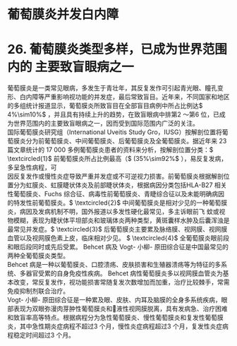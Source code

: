 # 葡萄膜炎并发白内障  
# 26. 葡萄膜炎类型多样，已成为世界范围内的 主要致盲眼病之一  
葡萄膜炎是一类常见眼病，多发生于青壮年，其反复发作可引起青光眼、瞳孔变形、白内障等严重影响视功能的并发症，最后常致盲目。近年来，不同国家和地区的多组统计报道显示，葡萄膜炎所致盲目在全部盲目病例中所占比例达$ 4\%\sim10\%$ ，并且具有持续上升的趋势，在致盲眼病中排第2 ～第6 位，已成为世界范围内的主要致盲眼病之一，因而受到国际范围内广泛的关注。  
国际葡萄膜炎研究组（International Uveitis Study Gro，IUSG）按解剖位置将葡萄膜炎分为前葡萄膜炎、中间葡萄膜炎、后葡萄膜炎及全葡萄膜炎。据近年来 23 篇文章统计的 17 000 多例葡萄膜炎患者的资料来分析，按解剖位置分类：$ \textcircled{1}$    前葡萄膜炎所占比例最高（$ (35\%\sim92\%$ ），易反复发病，多呈急性病程，可  
因反复发作或慢性炎症导致严重并发症或不可逆视力损害。前葡萄膜炎根据解剖位置分为虹膜炎、虹膜睫状体炎及前部睫状体炎，根据病因分类包括HLA-B27 相关性葡萄膜炎、Fuchs 综合征、病毒性前葡萄膜炎、青睫综合征以及未能明确病因的特发性前葡萄膜炎。$ \textcircled{2}$    中间葡萄膜炎是相对少见的一种葡萄膜炎，病因及发病机制不明，国外报道以多发性硬化最常见，多主诉眼前飞 蚊或视物模糊，表现为睫状体平坦部炎和玻璃体炎两种类型，黄斑囊样水肿及后囊浑浊是最常见并发症。$ \textcircled{3}$    后葡萄膜炎主要累及脉络膜、视网膜、视网膜血管以及视网膜色素上皮，临床相对少见。 $ \textcircled{4}$     全葡萄膜炎眼前段和眼后段同时或先后受累。 Behcet  病及 Vogt- 小柳- 原田综合征是中国最常见的两种全葡萄膜炎类型。  
Behcet 病是一种以葡萄膜炎、口腔溃疡、皮肤损害和生殖器溃疡等为特征的多系统、多器官受累的自身免疫性疾病。 Behcet 病性葡萄膜炎多以视网膜血管炎为基本改变，常反复发作，视功能损害常随复发次数增加而加重，治疗比较棘手，常需免疫抑制剂联合治疗。  
Vogt- 小柳- 原田综合征是一种累及眼、皮肤、内耳及脑膜的全身多系统疾病，眼部表现为双眼弥漫肉芽肿性葡萄膜炎和液性视网膜脱离，具有发病急、治疗困难和致盲率高等特点。根据病程分为急性葡萄膜炎、慢性葡萄膜炎和复发性葡萄膜炎，其中急性期炎症病程不超过3 个月，慢性炎症病程超过3 个月，复发性炎症病程稳定时间超过3 个月。  